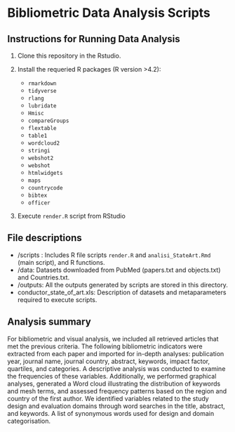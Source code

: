 # Bibliometric Data Analysis Scripts 

## Instructions for Running Data Analysis

1. Clone this repository in the Rstudio.
2. Install the requeried R packages (R version >4.2):
   - `rmarkdown`
   - `tidyverse`
   - `rlang`
   - `lubridate`
   - `Hmisc`
   - `compareGroups`
   - `flextable`
   - `table1`
   - `wordcloud2`
   - `stringi`
   - `webshot2`
   - `webshot`
   - `htmlwidgets`
   - `maps`
   - `countrycode`
   - `bibtex`
   - `officer`

3. Execute `render.R` script from RStudio 

## File descriptions

- /scripts : Includes R file scripts `render.R` and `analisi_StateArt.Rmd` (main script), and R functions. 
- /data: Datasets downloaded from PubMed (papers.txt and objects.txt) and Countries.txt.
- /outputs: All the outputs generated by scripts are stored in this directory.
- conductor_state_of_art.xls: Description of datasets and metaparameters required to execute scripts.

## Analysis summary

For bibliometric and visual analysis, we included all retrieved articles that met the previous criteria. 
The following bibliometric indicators were extracted from each paper and imported for in-depth analyses: publication year, journal name, journal country, abstract, keywords, impact factor, quartiles, and categories. 
A descriptive analysis was conducted to examine the frequencies of these variables. 
Additionally, we performed graphical analyses, generated a Word cloud illustrating the distribution of keywords and mesh terms, and assessed frequency patterns based on the region and country of the first author. 
We identified variables related to the study design and evaluation domains through word searches in the title, abstract, and keywords. A list of synonymous words used for design and domain categorisation. 
